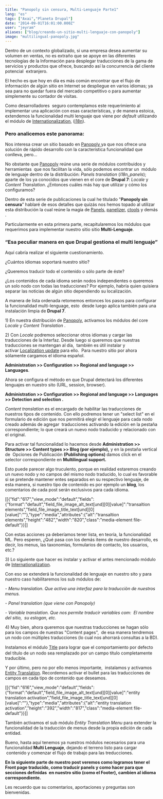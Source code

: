 ```yaml
---
title: "Panopoly sin censura, Multi-Lenguaje Parte1"
lang: "es"
tags: ["Axai","Planeta Drupal"]
date: "2014-09-01T16:01:00.000Z"
user: "jeyram"
aliases: ["blog/creando-un-sitio-multi-lenguaje-con-panopoly"]
image: "multilingual-panopoly.jpg"
---
```


<p class="p1">Dentro de un contexto globalizado, si una empresa desea aumentar su volumen en ventas, no es extraño que se apoye en las diferentes tecnologías de la Información para desplegar traducciones de la gama de servicios y productos que ofrece, buscando así la concurrencia del cliente potencial&nbsp; extranjero.&nbsp;</p><p class="p1">El hecho es que hoy en día es más común encontrar que el flujo de información de algún sitio en Internet se despliegue en varios idiomas; ya sea para no quedar fuera del mercado competitivo o para aumentar simplemente su contador de visitas.</p><p class="p1">Como desarrolladores&nbsp; seguro contemplamos este requerimiento al implementar una aplicación con esas características, y de manera estoica, extendemos la funcionalidad multi lenguaje que viene por <em>default</em> utilizando el módulo de <a href="http://drupal.org/project/i18n">Internationalization</a>, (<a href="https://www.drupal.org/project/i18n">i18n</a>).</p><p class="p2"></p><h3 class="p3">Pero analicemos este panorama:</h3><p class="p2"></p><p class="p1">Nos interesa crear un sitio basado en <a href="https://www.drupal.org/project/panopoly">Panopoly </a>ya que nos ofrece una solución de rápido desarrollo con la característica funcionalidad que conlleva, pero…</p><p class="p1">No obstante que <a href="https://www.drupal.org/project/panopoly">Panopoly</a>&nbsp;reúne una serie de módulos contribuidos y herramientas&nbsp; que nos facilitan la vida, sólo podemos encontrar un &nbsp;módulo de lenguaje dentro de la distribución: <em>Panels translation</em> (<em>i18n_panels</em>); aparte de los ya conocidos que vienen en el core de <strong>Drupal 7</strong>: <em>Locale</em> y <em>Content Translation</em>. ¿Entonces cuáles más hay que utilizar y cómo los configuramos?</p><p class="p1">Dentro de esta serie de publicaciones la cual he titulado "<strong>Panopoly sin censura</strong>” hablaré de esos detalles que quizás nos hemos topado al utilizar esta distribución la cual reúne la magia de <a href="http://drupal.org/project/panels">Panels</a>, <a href="http://drupal.org/project/panelizer">panelizer</a>, <a href="http://drupal.org/project/ctools">ctools</a> y demás .</p><p class="p1">Particularmente en esta primera parte, recapitularemos los módulos que requerimos para implementar nuestro sitio sitio <strong>Multi-Lenguaje</strong>.</p><p class="p2"></p><h3 class="p3">“Esa peculiar manera en que Drupal gestiona el multi lenguaje”</h3><p class="p4"></p><p class="p5">Aquí cabría realizar el siguiente cuestionamiento.</p><p class="p5">¿Cuántos idiomas soportará nuestro sitio?</p><p class="p5">¿Queremos traducir todo el contenido o sólo parte de éste?</p><p class="p5">¿Los contenidos de cada idioma serán nodos independientes o queremos un solo nodo con todas las traducciones? Por ejemplo, habría quien quisiera separar las noticias de algún sitio dependiendo su localización.</p><p class="p2"></p><p class="p1">A manera de lista ordenada retomemos entonces los pasos para configurar la funcionalidad multi-lenguage, esto &nbsp;desde luego aplica también para una instalación limpia de <strong>Drupal 7</strong>.&nbsp;</p><p class="p2"></p><p class="p1">1) En nuestra distribución de <a href="http://drupal.org/project/panopoly">Panopoly</a>, activamos los módulos del core <em>Locale</em> y <em>Content Translation&nbsp;</em>.</p><p class="p2"></p><p class="p1">2) Con&nbsp;<em>Locale</em> podremos seleccionar otros idiomas y&nbsp;cargar las traducciones de la Interfaz. Desde luego si queremos que nuestras traducciones se mantengan al día,&nbsp; también es útil instalar y activar&nbsp;<a href="https://www.drupal.org/project/l10n_update">Localization update</a> para ello. &nbsp;Para nuestro sitio por ahora sólamente cargamos el idioma español.</p><p class="p1"><strong>Administration &gt;&gt; Configuration &gt;&gt; Regional and language &gt;&gt; Languages</strong>.</p><p class="p1">Ahora se configura el método en que Drupal detectará los diferentes lenguajes en nuestro sito (URL, session, browser).&nbsp;</p><p class="p1"><strong>Administration &gt;&gt; Configuration &gt;&gt; Regional and language &gt;&gt; Languages &gt;&gt; Detection and selection .</strong></p><p class="p1"><em>Content translation</em>&nbsp;es el encargado de habilitar las traducciones de nuestros tipos de contenido. Con ello podremos tener un "select list" en el formulario de edición que nos permitirá elegir el lenguaje para cada nodo creado además de agregar &nbsp;traducciones activando la edición en la pestaña correspondiente; lo que creará un nuevo nodo traducido y relacionado con el original.</p><p class="p1">Para activar tal funcionalidad lo hacemos desde&nbsp;<strong>Administration &gt;&gt; Structure &gt;&gt; Content types &gt;&gt; Blog (por ejemplo),</strong>&nbsp;y en la pestaña vertical de &nbsp;Opciones de Publicación <strong>(Publishing options)&nbsp;</strong>damos click en el selector correspondiente en <strong>Multilingual support.</strong></p><p class="p1">Esto puede parecer algo truculento, porque en realidad estaremos creando un nuevo nodo y no campos del mismo nodo traducido, lo cual es favorable si se pretende mantener entes separados en su respectivo lenguaje, de esta manera, si nuestro tipo de contenido es por ejemplo un <strong>blog</strong>, los comentarios de cada post serán exclusivos para cada idioma.</p><p class="p1">[[{"fid":"617","view_mode":"default","fields":{"format":"default","field_file_image_alt_text[und][0][value]":"transaltion elements","field_file_image_title_text[und][0][value]":""},"type":"media","attributes":{"alt":"transaltion elements","height":"482","width":"820","class":"media-element file-default"}}]]</p><p class="p1">Con estas acciones ya deberíamos tener lista, en teoría, la funcionalidad ML. Pero esperen, ¿Qué pasa con los demás items de nuestro desarrollo, es decir, los menus, las taxonomías, formularios de contacto, los usuarios, etc.?</p><p class="p2"></p><p class="p1">3) Lo siguiente que hacer es instalar y activar el antes mencionado módulo de <a href="http://drupal.org/project/i18n">Internationalization</a>.&nbsp;</p><p class="p1">Con eso se extenderá la funcionalidad de lenguaje en nuestro sito y para nuestro caso habilitaremos los sub módulos de:</p><p class="p1"><em>- Menu translation. Que activa una interfaz para la traducciòn de nuestros menus.</em></p><p class="p1"><em>- Panel translation (que viene con Panopoly)</em></p><p class="p1"><em>- Variable translation. Que nos permite traducir variables com: &nbsp;El nombre del sitio, &nbsp;su eslogan, etc.</em></p><p class="p2"></p><p class="p1">4) Muy bien, ahora queremos que nuestras traducciones se hagan sólo para los campos de nuestras "Content pages",&nbsp; de esa manera tendremos un nodo con múltiples traducciones (lo cual nos ahorrará consultas a la BD).</p><p class="p1">Instalamos el módulo <a href="http://drupal.org/project/title" style="line-height: 1.428571429;">Title</a> para lograr que el comportamiento por defecto del título de un nodo sea remplazado por un campo título completamente traducible.</p><p class="p1">Y por último, pero no por ello menos importante,&nbsp; instalamos y activamos <a href="http://drupal.org/project/entity_translation">Entity Translation</a>.&nbsp;Recordemos activar el bullet para las traducciones de campos en cada tipo de contenido que deseamos.</p><p class="p2">[[{"fid":"616","view_mode":"default","fields":{"format":"default","field_file_image_alt_text[und][0][value]":"entity translation activation","field_file_image_title_text[und][0][value]":""},"type":"media","attributes":{"alt":"entity translation activation","height":"392","width":"817","class":"media-element file-default"}}]]</p><p class="p1">También activamos el sub módulo&nbsp;<em>Entity Translation Menu </em>para<em>&nbsp;</em>extender la funcionalidad de la traducción de menus desde la propia edición de cada entidad.&nbsp;</p><p class="p1"></p><p class="p1">Bueno, hasta aquí tenemos ya nuestros módulos necesarios para una funcionalidad<strong> Multi Lenguaje</strong>, dejando el terreno listo para cargar &nbsp;contenido y comenzar el flujo de trabajo para las treducciones.</p><p class="p1"><strong>En la siguiente parte de nuestro post veremos como logramos tener el Front page traducido, como traducir panels y como hacer para que secciones definidas &nbsp;en nuestro sitio (como el Footer),&nbsp;cambien al idioma correspondiente.&nbsp;</strong></p><p class="p1">Les recuerdo que su comentarios, aportaciones y preguntas son bienvenidas.</p>